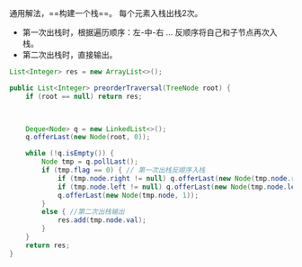 通用解法，==构建一个栈==。
每个元素入栈出栈2次。
- 第一次出栈时，根据遍历顺序：左-中-右 ... 反顺序将自己和子节点再次入栈。
- 第二次出栈时，直接输出。
```java
List<Integer> res = new ArrayList<>();

public List<Integer> preorderTraversal(TreeNode root) {
	if (root == null) return res;
	


	Deque<Node> q = new LinkedList<>();
	q.offerLast(new Node(root, 0));

	while (!q.isEmpty()) {
		Node tmp = q.pollLast();
		if (tmp.flag == 0) { // 第一次出栈反顺序入栈
			if (tmp.node.right != null) q.offerLast(new Node(tmp.node.right, 0));
			if (tmp.node.left != null) q.offerLast(new Node(tmp.node.left, 0));
			q.offerLast(new Node(tmp.node, 1));
		}
		else { //第二次出栈输出
			res.add(tmp.node.val);
		}
	}
	return res;
}
```
<!--SR:!2024-04-07,3,250-->
